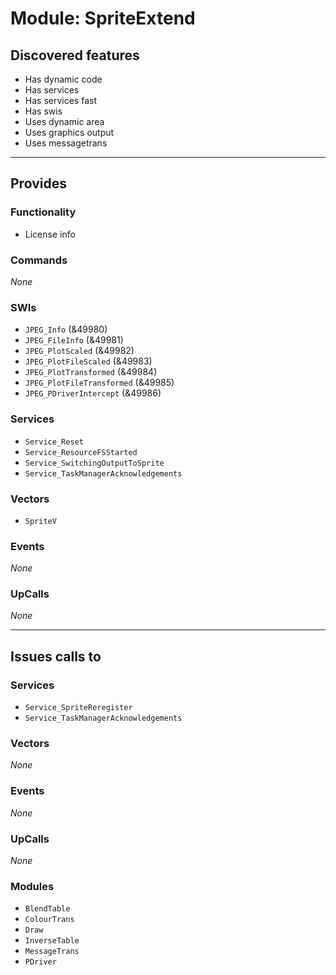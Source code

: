 # Module: SpriteExtend

## Discovered features


* Has dynamic code
* Has services
* Has services fast
* Has swis
* Uses dynamic area
* Uses graphics output
* Uses messagetrans

---

## Provides

### Functionality


* License info

### Commands


*None*


### SWIs


* `JPEG_Info` (&49980)
* `JPEG_FileInfo` (&49981)
* `JPEG_PlotScaled` (&49982)
* `JPEG_PlotFileScaled` (&49983)
* `JPEG_PlotTransformed` (&49984)
* `JPEG_PlotFileTransformed` (&49985)
* `JPEG_PDriverIntercept` (&49986)


### Services


* `Service_Reset`
* `Service_ResourceFSStarted`
* `Service_SwitchingOutputToSprite`
* `Service_TaskManagerAcknowledgements`


### Vectors


* `SpriteV`


### Events


*None*


### UpCalls


*None*


---

## Issues calls to

### Services


* `Service_SpriteReregister`
* `Service_TaskManagerAcknowledgements`


### Vectors


*None*


### Events


*None*


### UpCalls


*None*


### Modules


* `BlendTable`
* `ColourTrans`
* `Draw`
* `InverseTable`
* `MessageTrans`
* `PDriver`


